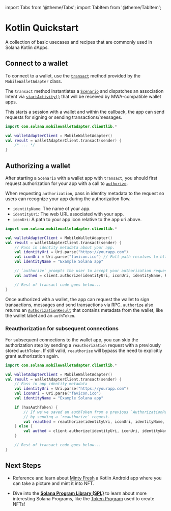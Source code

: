 import Tabs from '@theme/Tabs';
import TabItem from '@theme/TabItem';

# Kotlin Quickstart

A collection of basic usecases and recipes that are commonly used in Solana Kotlin dApps.

## Connect to a wallet

To connect to a wallet, use the [`transact`](https://www.javadoc.io/doc/com.solanamobile/mobile-wallet-adapter-clientlib-ktx/latest/com/solana/mobilewalletadapter/clientlib/MobileWalletAdapter.html) method provided by the `MobileWalletAdapter` class.

The `transact` method instantiates a [`Scenario`](https://github.com/solana-mobile/mobile-wallet-adapter/tree/main/android/clientlib/src/main/java/com/solana/mobilewalletadapter/clientlib/scenario/Scenario.java) and dispatches an association Intent via [`startActivity()`](<https://developer.android.com/reference/android/app/Activity#startActivity(android.content.Intent)>) that will be received by MWA-compatible wallet apps.

This starts a session with a wallet and within the callback, the app can send requests for signing or sending transactions/messages.

```kotlin
import com.solana.mobilewalletadapter.clientlib.*

val walletAdapterClient = MobileWalletAdapter()
val result = walletAdapterClient.transact(sender) {
    /* ... */
}
```

## Authorizing a wallet

After starting a `Scenario` with a wallet app with `transact`, you should first request authorization for your app with a call to [`authorize`](<https://www.javadoc.io/doc/com.solanamobile/mobile-wallet-adapter-clientlib-ktx/latest/com/solana/mobilewalletadapter/clientlib/AdapterOperations.html#authorize(Uri,Uri,String,RpcCluster)>).

When requesting `authorization`, pass in identity metadata to the request so users can recognize your app during
the authorization flow.

- `identityName`: The name of your app.
- `identityUri`: The web URL associated with your app.
- `iconUri`: A path to your app icon relative to the app uri above.

<Tabs>
<TabItem value="Kotlin" label="Kotlin">

```kotlin
import com.solana.mobilewalletadapter.clientlib.*

val walletAdapterClient = MobileWalletAdapter()
val result = walletAdapterClient.transact(sender) {
    // Pass in identity metadata about your app.
    val identityUri = Uri.parse("https://yourapp.com")
    val iconUri = Uri.parse("favicon.ico") // Full path resolves to https://yourdapp.com/favicon.ico
    val identityName = "Example Solana app"

    // `authorize` prompts the user to accept your authorization request.
    val authed = client.authorize(identityUri, iconUri, identityName, RpcCluster.Devnet)

    // Rest of transact code goes below...
}
```

</TabItem>
</Tabs>

Once authorized with a wallet, the app can request the wallet to sign transactions, messages and send transactions via RPC. `authorize` also returns an [`AuthorizationResult`](https://www.javadoc.io/doc/com.solanamobile/mobile-wallet-adapter-clientlib/latest/com/solana/mobilewalletadapter/clientlib/protocol/MobileWalletAdapterClient.AuthorizationResult.html) that contains metadata from the wallet, like the wallet label and an `authToken`.

### Reauthorization for subsequent connections

For subsequent connections to the wallet app, you can skip the authorization step by sending a `reauthorization` request
with a previously stored `authToken`. If still valid, `reauthorize` will bypass the need to explicitly grant authorization again.

<Tabs>
<TabItem value="Kotlin" label="Kotlin">

```kotlin
import com.solana.mobilewalletadapter.clientlib.*

val walletAdapterClient = MobileWalletAdapter()
val result = walletAdapterClient.transact(sender) {
    // Pass in app identity metadata
    val identityUri = Uri.parse("https://yourapp.com")
    val iconUri = Uri.parse("favicon.ico")
    val identityName = "Example Solana app"

    if (hasAuthToken) {
        // If we've saved an authToken from a previous `AuthorizationResult`, we can skip `authorize`
        // by sending a `reauthorize` request.
        val reauthed = reauthorize(identityUri, iconUri, identityName, savedAuthToken)
    } else {
        val authed = client.authorize(identityUri, iconUri, identityName, RpcCluster.Devnet)
    }

    // Rest of transact code goes below...
}
```

</TabItem>
</Tabs>

## Next Steps

- Reference and learn about [Minty Fresh](https://github.com/solana-mobile/Minty-fresh) a Kotlin Android app where you can take a picture and mint it into NFT.

- Dive into the [**Solana Program Library (SPL)**](https://spl.solana.com/) to learn about more interesting Solana Programs, like the [Token Program](https://spl.solana.com/token) used to create NFTs!
